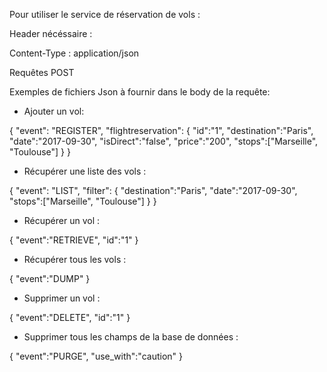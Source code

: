 Pour utiliser le service de réservation de vols :

Header nécéssaire :

Content-Type : application/json

Requêtes POST

Exemples de fichiers Json à fournir dans le body de la requête:

- Ajouter un vol:

{
    "event": "REGISTER",
    "flightreservation":
        {
            "id":"1",
            "destination":"Paris", 
            "date":"2017-09-30", 
            "isDirect":"false", 
            "price":"200", 
            "stops":["Marseille", "Toulouse"]
        }
}


- Récupérer une liste des vols :

{
    "event": "LIST", 
    "filter":
    {
        "destination":"Paris", 
        "date":"2017-09-30",
        "stops":["Marseille", "Toulouse"]
    }
}

- Récupérer un vol :

{
    "event":"RETRIEVE",
    "id":"1"
}

- Récupérer tous les vols :

{
    "event":"DUMP"
}

- Supprimer un vol :

{
    "event":"DELETE",
    "id":"1"
}

- Supprimer tous les champs de la base de données :

{
    "event":"PURGE",
    "use_with":"caution"
}
